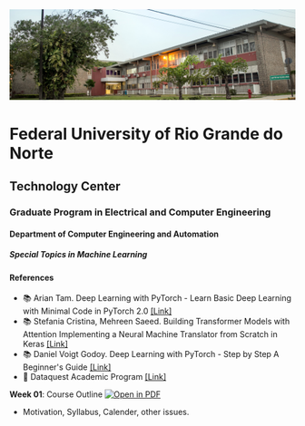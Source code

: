 
<center><img width="800" src="images/ct.jpeg"></center>

# Federal University of Rio Grande do Norte
## Technology Center
### Graduate Program in Electrical and Computer Engineering
#### Department of Computer Engineering and Automation 
##### Special Topics in Machine Learning

#### References

- :books: Arian Tam. Deep Learning with PyTorch - Learn Basic Deep Learning with Minimal Code in PyTorch 2.0 [[Link]](https://machinelearningmastery.com/deep-learning-with-pytorch)
- :books: Stefania Cristina, Mehreen Saeed. Building Transformer Models with Attention
Implementing a Neural Machine Translator from Scratch in Keras [[Link]](https://machinelearningmastery.com/transformer-models-with-attention/)
- :books: Daniel Voigt Godoy. Deep Learning with PyTorch - Step by Step A Beginner's Guide [[Link]](https://leanpub.com/pytorch)
- :fist_right: Dataquest Academic Program [[Link]](https://www.dataquest.io/academic-program/)

**Week 01**: Course Outline [![Open in PDF](https://img.shields.io/badge/-PDF-EC1C24?style=flat-square&logo=adobeacrobatreader)](https://github.com/ivanovitchm/ppgeecmachinelearning/blob/main/lessons/week_01/outline.pdf)
- Motivation, Syllabus, Calender, other issues.
